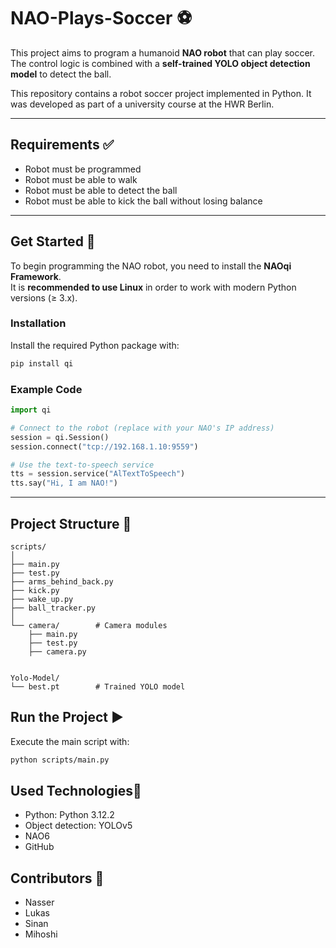 # NAO-Plays-Soccer ⚽

This project aims to program a humanoid **NAO robot** that can play soccer.  
The control logic is combined with a **self-trained YOLO object detection model** to detect the ball.  

This repository contains a robot soccer project implemented in Python. It was developed as part of a university course at the HWR Berlin.

---

## Requirements ✅
- Robot must be programmed  
- Robot must be able to walk  
- Robot must be able to detect the ball  
- Robot must be able to kick the ball without losing balance  

---

## Get Started 🚀

To begin programming the NAO robot, you need to install the **NAOqi Framework**.  
It is **recommended to use Linux** in order to work with modern Python versions (≥ 3.x).

### Installation
Install the required Python package with:

```bash
pip install qi
```
### Example Code
```python
import qi

# Connect to the robot (replace with your NAO's IP address)
session = qi.Session()
session.connect("tcp://192.168.1.10:9559")

# Use the text-to-speech service
tts = session.service("AlTextToSpeech")
tts.say("Hi, I am NAO!")

```

---

## Project Structure 📂
```text
scripts/
│
├── main.py
├── test.py
├── arms_behind_back.py
├── kick.py
├── wake_up.py
├── ball_tracker.py
│
└── camera/        # Camera modules
    ├── main.py
    ├── test.py
    ├── camera.py


Yolo-Model/
└── best.pt        # Trained YOLO model

````
## Run the Project ▶️

Execute the main script with:

```bash
python scripts/main.py
```
## Used Technologies🤖
- Python: Python 3.12.2
- Object detection: YOLOv5
- NAO6
- GitHub

## Contributors 👥
- Nasser
- Lukas
- Sinan
- Mihoshi
